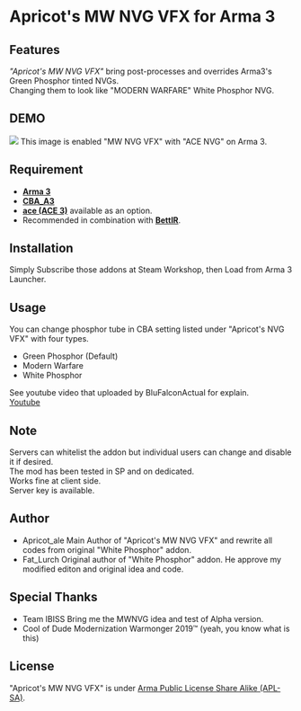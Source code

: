 # Apricot's MW NVG VFX for Arma 3

## Features
*"Apricot's MW NVG VFX"* bring post-processes and overrides Arma3's Green Phosphor tinted NVGs.  
Changing them to look like "MODERN WARFARE" White Phosphor NVG.

## DEMO
 
![](https://steamuserimages-a.akamaihd.net/ugc/998053045174517876/924538BB69FF798A04B83271905E5AFB7C7B82D5/)
This image is enabled "MW NVG VFX" with "ACE NVG" on Arma 3.

## Requirement

* [**Arma 3**](https://store.steampowered.com/app/107410/Arma_3/)
* [**CBA_A3**](https://steamcommunity.com/workshop/filedetails/?id=450814997)
* [**ace (ACE 3)**](https://steamcommunity.com/workshop/filedetails/?id=463939057) available as an option.
* Recommended in combination with [**BettIR**](https://steamcommunity.com/sharedfiles/filedetails/?id=2260572637).

## Installation

Simply Subscribe those addons at Steam Workshop, then Load from Arma 3 Launcher.

## Usage

You can change phosphor tube in CBA setting listed under "Apricot's NVG VFX" with four types.  
* Green Phosphor (Default)
* Modern Warfare
* White Phosphor

See youtube video that uploaded by BluFalconActual for explain.  
[Youtube](https://www.youtube.com/watch?v=TKvn5cqhjD4)

## Note

Servers can whitelist the addon but individual users can change and disable it if desired.  
The mod has been tested in SP and on dedicated.  
Works fine at client side.  
Server key is available.  

## Author

* Apricot_ale
Main Author of "Apricot's MW NVG VFX" and rewrite all codes from original "White Phosphor" addon.
* Fat_Lurch
Original author of "White Phosphor" addon.
He approve my modified editon and original idea and code.

## Special Thanks

* Team IBISS
Bring me the MWNVG idea and test of Alpha version.
* Cool of Dude Modernization Warmonger 2019™
(yeah, you know what is this)

## License
 
"Apricot's MW NVG VFX" is under [Arma Public License Share Alike (APL-SA)](https://www.bohemia.net/community/licenses/arma-public-license-share-alike).
